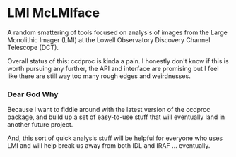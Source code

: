 # LMI McLMIface

A random smattering of tools focused on analysis of images from the
Large Monolithic Imager (LMI) at the Lowell Observatory
Discovery Channel Telescope (DCT).

Overall status of this: ccdproc is kinda a pain.  I honestly don't know if
this is worth pursuing any further, the API and interface are promising
but I feel like there are still way too many rough edges and weirdnesses.

### Dear God Why

Because I want to fiddle around with the latest version of the ccdproc
package, and build up a set of easy-to-use stuff that will eventually land
in another future project.

And, this sort of quick analysis stuff will be helpful for everyone who uses
LMI and will help break us away from both IDL and IRAF ... eventually.
